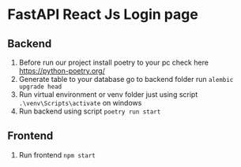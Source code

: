 # FastAPI React Js Login page


## Backend

1. Before run our project install poetry to your pc check here https://python-poetry.org/
2. Generate table to your database go to backend folder run  `alembic upgrade head`
3. Run virtual environment or venv folder just using script `.\venv\Scripts\activate` on windows
4. Run backend using script `poetry run start`

## Frontend

1. Run frontend `npm start`